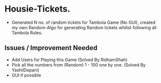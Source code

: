 # Housie-Tickets.
  - Generated N no. of random tickets for Tambola Game (No GUI), created my own Random-Algo for generating Random tickets whilist following all Tambola Rules.

## Issues / Improvement Needed
  - Add Users for Playing this Game (Solved By RidhamShah)
  - Pick all the numbers from (Random) 1 - 100 one by one. (Solved By YashilDepani)
  - GUI if possible
